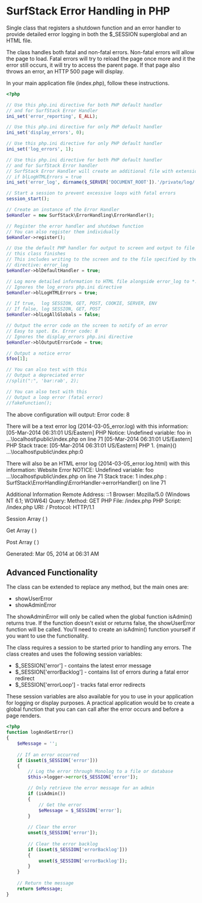 SurfStack Error Handling in PHP
========================

Single class that registers a shutdown function and an error handler to provide
detailed error logging in both the $_SESSION superglobal and an HTML file.

The class handles both fatal and non-fatal errors. Non-fatal errors will allow
the page to load. Fatal errors will try to reload the page once more and it the
error still occurs, it will try to access the parent page. If that page also
throws an error, an HTTP 500 page will display.

In your main application file (index.php), follow these instructions.

```php
<?php

// Use this php.ini directive for both PHP default handler
// and for SurfStack Error Handler
ini_set('error_reporting', E_ALL);

// Use this php.ini directive for only PHP default handler
ini_set('display_errors', 0);

// Use this php.ini directive for only PHP default handler
ini_set('log_errors', 1);

// Use this php.ini directive for both PHP default handler
// and for SurfStack Error handler
// SurfStack Error Handler will create an additional file with extension .html
// if blLogHTMLErrors = true
ini_set('error_log', dirname($_SERVER['DOCUMENT_ROOT']).'/private/log/'.date('Y-m-d', time()).'_error.log');

// Start a session to prevent excessive loops with fatal errors
session_start();

// Create an instance of the Error Handler
$eHandler = new SurfStack\ErrorHandling\ErrorHandler();

// Register the error handler and shutdown function
// You can also register them individually
$eHandler->register();

// Use the default PHP handler for output to screen and output to file after
// this class finishes
// This includes writing to the screen and to the file specified by the php.ini
// directive: error_log
$eHandler->blDefaultHandler = true;

// Log more detailed information to HTML file alongside error_log to *.html
// Ignores the log_errors php.ini directive
$eHandler->blLogHTMLErrors = true;

// If true,  log SESSION, GET, POST, COOKIE, SERVER, ENV
// If false, log SESSION, GET, POST
$eHandler->blLogAllGlobals = false;

// Output the error code on the screen to notify of an error
// Easy to spot. Ex. Error code: 8
// Ignores the display_errors php.ini directive
$eHandler->blOutputErrorCode = true;

// Output a notice error
$foo[1];

// You can also test with this
// Output a depreciated error
//split(":", 'bar:rab', 2);

// You can also test with this
// Output a loop error (fatal error)
//fakeFunction();

```

The above configuration will output:
Error code: 8

There will be a text error log (2014-03-05_error.log) with this information:
[05-Mar-2014 06:31:01 US/Eastern] PHP Notice:  Undefined variable: foo in ...\localhost\public\index.php on line 71
[05-Mar-2014 06:31:01 US/Eastern] PHP Stack trace:
[05-Mar-2014 06:31:01 US/Eastern] PHP   1. {main}() ...\localhost\public\index.php:0

There will also be an HTML error log (2014-03-05_error.log.html) with this information:
Website Error
NOTICE: Undefined variable: foo
...\localhost\public\index.php on line 71
Stack trace:
1 index.php : SurfStack\ErrorHandling\ErrorHandler->errorHandler() on line 71

Additional Information
Remote Address: ::1
Browser: Mozilla/5.0 (Windows NT 6.1; WOW64)
Query:
Method: GET
PHP File: /index.php
PHP Script: /index.php
URI: /
Protocol: HTTP/1.1

Session
Array
(
)

Get
Array
(
)

Post
Array
(
)


Generated: Mar 05, 2014 at 06:31 AM

Advanced Functionality
----------------------

The class can be extended to replace any method, but the main ones are:
* showUserError
* showAdminError

The showAdminError will only be called when the global function isAdmin() returns
true. If the function doesn't exist or returns false, the showUserError function
will be called. You'll need to create an isAdmin() function yourself if you
want to use the functionality.

The class requires a session to be started prior to handling any errors.
The class creates and uses the following session variables:
* $_SESSION['error'] - contains the latest error message
* $_SESSION['errorBacklog'] - contains list of errors during a fatal error redirect
* $_SESSION['errorLoop'] - tracks fatal error redirects

These session variables are also available for you to use in your application
for logging or display purposes. A practical application would be to create
a global function that you can can call after the error occurs and before a
page renders.

```php
<?php
function logAndGetError()
{
    $eMessage = '';
    
    // If an error occurred
    if (isset($_SESSION['error']))
    {
        // Log the error through Monolog to a file or database
        $this->logger->error($_SESSION['error']);

        // Only retrieve the error message for an admin
        if (isAdmin())
        {
            // Get the error
            $eMessage = $_SESSION['error'];
        }
        
        // Clear the error
        unset($_SESSION['error']);
        
        // Clear the error backlog
        if (isset($_SESSION['errorBacklog']))
        {
            unset($_SESSION['errorBacklog']);
        }
    }
    
    // Return the message
    return $eMessage;
}
```
